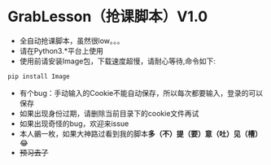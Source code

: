 # GrabLesson（抢课脚本）V1.0
- 全自动抢课脚本，虽然很low。。。
- 请在Python3.*平台上使用
- 使用前请安装Image包，下载速度超慢，请耐心等待,命令如下:
```bash
pip install Image
```
- 有个bug：手动输入的Cookie不能自动保存，所以每次都要输入，登录的可以保存
- 如果出现身份过期，请删除当前目录下的cookie文件再试
- 如果出现奇怪的bug，欢迎来issue
- 本人鶸一枚，如果大神路过看到我的脚本<b>多（不）提（要）意（吐）见（槽）</b>:joy:
- <del>预习去了</del>
